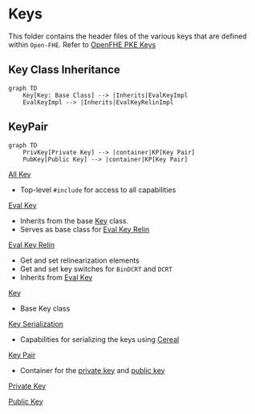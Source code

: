 # Keys

This folder contains the header files of the various keys that are defined within `Open-FHE`. Refer to [OpenFHE PKE Keys](https://openfhe-development.readthedocs.io/en/latest/assets/sphinx_rsts/modules/pke/pke_keys.html)

## Key Class Inheritance
```mermaid
graph TD
    Key[Key: Base Class] --> |Inherits|EvalKeyImpl
    EvalKeyImpl --> |Inherits|EvalKeyRelinImpl
```

## KeyPair

```mermaid
graph TD
    PrivKey[Private Key] --> |container|KP[Key Pair]
    PubKey[Public Key] --> |container|KP[Key Pair]
```

[All Key](allkey.h)
- Top-level `#include` for access to all capabilities

[Eval Key](evalkey.h)
- Inherits from the base [Key](key.h) class. 
- Serves as base class for [Eval Key Relin](evalkeyrelin.h)

[Eval Key Relin](evalkeyrelin.h)
- Get and set relinearization elements
- Get and set key switches for `BinDCRT` and `DCRT` 
- Inherits from [Eval Key](evalkey.h)

[Key](key.h)
- Base Key class


[Key Serialization](key-ser.h)
- Capabilities for serializing the keys using [Cereal](https://github.com/USCiLab/cereal)

[Key Pair](keypair.h)
- Container for the [private key](privatekey.h) and [public key](publickey.h)

[Private Key](privatekey.h)


[Public Key](publickey.h)
